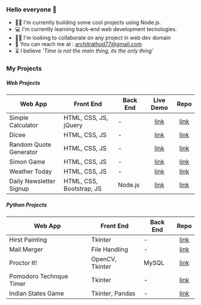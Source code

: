 ### Hello everyone 👋

- 👨‍💻 I'm currently building some cool projects using Node.js.
- 💻 I'm currently learning back-end web development tecnologies.
- 🙇‍♂️ I'm looking to collaborate on any project in web dev domain
- 🏡 You can reach me at : architrathod77@gmail.com
- ⏳ I believe *'Time is not the main thing, its the only thing'*


### My Projects

##### Web Projects

Web App | Front End | Back End | Live Demo | Repo
------- | --------- | -------- | :-------: | :--:
Simple Calculator | HTML, CSS, JS, jQuery | - | [link](https://archit1706.github.io/Simple-Calculator/) | [link](https://github.com/Archit1706/Simple-Calculator)
Dicee | HTML, CSS, JS | - | [link](https://archit1706.github.io/Dicee/) | [link](https://github.com/Archit1706/Dicee)
Random Quote Generator | HTML, CSS, JS | - | [link](https://archit1706.github.io/Random-Quote-Generator/) | [link](https://github.com/Archit1706/Random-Quote-Generator)
Simon Game | HTML, CSS, JS | - | [link](https://archit1706.github.io/The-Simon-Game/) | [link](https://github.com/Archit1706/The-Simon-Game)
Weather Today | HTML, CSS, JS | - | [link]() | [link](https://github.com/Archit1706/Weather-Today)
Daily Newsletter Signup | HTML, CSS, Bootstrap, JS | Node.js | [link](https://salty-hollows-02401.herokuapp.com/) | [link](https://github.com/Archit1706/Daily-Newsletter-SignUp)

##### Python Projects

Web App | Front End | Back End | Repo
------- | --------- | -------- | :--:
Hirst Painting | Tkinter | - | [link](https://github.com/Archit1706/Hirst-Painting)
Mail Merger | File Handling | - | [link](https://github.com/Archit1706/Mail-Merger)
Proctor It! | OpenCV, Tkinter | MySQL | [link](https://github.com/Archit1706/PROCTOR_IT-A-Virtual-Invigilator)
Pomodoro Technque Timer | Tkinter | - | [link](https://github.com/Archit1706/Pomodoro-Technique-Timer)
Indian States Game | Tkinter, Pandas | - | [link](https://github.com/Archit1706/India-States-Game)

